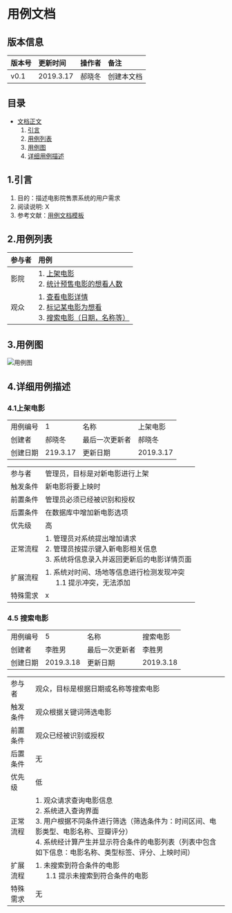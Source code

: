 # 用例文档

## 版本信息

| 版本号 | 更新时间  | 操作者 | 备注       |
| :----- | :-------- | :----- | :--------- |
| v0.1   | 2019.3.17 | 郝晓冬 | 创建本文档 |

## 目录

- [文档正文](#用例文档)
   1. [引言](#1.引言)
   2. [用例列表](#2.用例列表)
   3. [用例图](#3.用例图)
   4. [详细用例描述](#4.详细用例描述)

## 1.引言

 1. 目的：描述电影院售票系统的用户需求
 2. 阅读说明: X
 3. 参考文献：[用例文档模板](http://219.219.120.72/mod/resource/view.php?id=3317)

## 2.用例列表

| 参与者 | 用例                                                                        |
| :----- | :-------------------------------------------------------------------------- |
| 影院   | 1. [上架电影](#4.1上架电影) <br/> 2. [统计预售电影的想看人数](#4.2统计预售人数)                                 |
| 观众   | 1. [查看电影详情](#4.3查看电影详情) <br/> 2. [标记某电影为想看](#4.4标记想看) <br/> 3. [搜索电影（日期，名称等）](#4.5搜索电影) |

## 3.用例图

![用例图]()

## 4.详细用例描述

### 4.1上架电影

|          |           |                |           |
| :------- | :-------- | :------------- | :-------- |
| 用例编号 | 1         | 名称           | 上架电影  |
| 创建者   | 郝晓冬    | 最后一次更新者 | 郝晓冬    |
| 创建日期 | 219.3.17 | 更新日期       | 2019.3.17 |

|          |                                                                                                                       |
| :------- | :-------------------------------------------------------------------------------------------------------------------- |
| 参与者   | 管理员，目标是对新电影进行上架                                                                                        |
| 触发条件 | 新电影将要上映时                                                                                                      |
| 前置条件 | 管理员必须已经被识别和授权                                                                                            |
| 后置条件 | 在数据库中增加新电影选项                                                                                              |
| 优先级   | 高                                                                                                                    |
| 正常流程 | 1. 管理员对系统提出增加请求 <br/> 2. 管理员按提示键入新电影相关信息 <br/> 3. 系统将信息录入并返回更新后的电影详情页面 |
| 扩展流程 | 1. 系统对时间、场地等信息进行检测发现冲突 <br/> &ensp;&ensp;&ensp;1.1 提示冲突，无法添加                              |
| 特殊需求 | x                                                                                                                     |
### 4.5 搜索电影
|          |           |                |           |
| :------- | :-------- | :------------- | :-------- |
| 用例编号 | 5         | 名称           | 搜索电影  |
| 创建者   | 李胜男    | 最后一次更新者 | 李胜男    |
| 创建日期 | 2019.3.18 | 更新日期       | 2019.3.18 |


|           |           |
| :-------- | :-------- |
| 参与者    | 观众，目标是根据日期或名称等搜索电影 |
| 触发条件  | 观众根据关键词筛选电影              |
| 前置条件  | 观众已经被识别或授权                |
| 后置条件  | 无                                |
| 优先级    | 低                                |
| 正常流程  | 1. 观众请求查询电影信息<br/>2. 系统进入查询界面<br/>3. 用户根据不同条件进行筛选（筛选条件为：时间区间、电影类型、电影名称、豆瓣评分）<br/>4. 系统经计算产生并显示符合条件的电影列表（列表中包含如下信息：电影名称、类型标签、评分、上映时间）
| 扩展流程  | 1. 未搜索到符合条件的电影<br/>&ensp;&ensp;&ensp;1.1 提示未搜索到符合条件的电影
| 特殊需求  | 无 

